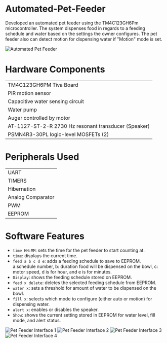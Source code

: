 # Automated-Pet-Feeder
Developed an automated pet feeder using the TM4C123GH6Pm microcontroller. The system dispenses food in regards to a feeding schedule and water based on the settings the owner configures. The pet feeder also can detect motion for dispensing water if "Motion" mode is set.

![Automated Pet Feeder](https://github.com/user-attachments/assets/d0004f1b-4785-482b-bc7c-7fc9747d0579)

# Hardware Components
|                                                    |
|----------------------------------------------------|
|TM4C123GH6PM Tiva Board|
|PIR motion sensor|
|Capacitive water sensing circuit|
|Water pump|
|Auger controlled by motor|
|AT-1127-ST-2-R 2730 Hz resonant transducer (Speaker)|
|PSMN4R3-30PL logic-level MOSFETs (2)|

# Peripherals Used
|                   |
|-------------------|
| UART |
| TIMERS |
| Hibernation |
| Analog Comparator |
| PWM |
| EEPROM |

# Software Features
* `time HH:MM`: sets the time for the pet feeder to start counting at.
* `time`: displays the current time.
* `feed a b c d e`: adds a feeding schedule to save to EEPROM. a:schedule number, b: duration food will be dispensed on the bowl, c: motor speed, d is for hour, and e is for minutes.
* `Display`: shows the feeding schedule stored on EEPROM.
* `feed x delete`: deletes the selected feeding schedule from EEPROM.
* `water x`: sets a threshold for amount of water to be dispensed on the bowl.
* `fill x`: selects which mode to configure (either auto or motion) for dispensing water.
* `alert x`: enables or disables the speaker.
* `Show`: shows the current setting stored in EEPROM for water level, fill mode, and alert status.

![Pet Feeder Interface 1](https://github.com/user-attachments/assets/e9ef5b04-3b54-45f9-88e8-0a8d7ed9b68a)
![Pet Feeder Interface 2](https://github.com/user-attachments/assets/220a1c4c-d43c-4b93-963a-3e124b6d752e)
![Pet Feeder Interface 3](https://github.com/user-attachments/assets/807db67b-6887-4bd7-97b2-96726e5ae693)
![Pet Feeder Interface 4](https://github.com/user-attachments/assets/b7718a84-a3d2-4625-bca7-0963172368b8)
